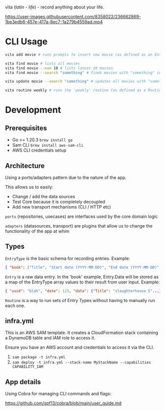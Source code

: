 vīta (_latin - life_) - record anything about your life.

https://user-images.githubusercontent.com/8358022/236662869-1be3edb6-457e-417a-8ec7-1a279b4559ad.mp4

# CLI Usage

```sh
vita add movie # runs prompts to insert new movie (as defined as an EntryType)

vita find movie # lists all movies
vita find movie --num 10 # lists latest 10 movies
vita find movie --search "something" # finds movies with "something" in any field

vita update movie --search "something" # updates all movies with "something" in any field

vita routine weekly # runs the 'weekly' routine (as defined as a Routine)
```

# Development

## Prerequisites

- Go >= 1.20.3 `brew install go`
- Sam CLI `brew install aws-sam-cli`
- AWS CLI credentials setup

## Architecture

Using a ports/adapters pattern due to the nature of the app.

This allows us to easily:

- Change / add the data sources
- Test Core because it is completely decoupled
- Add new transport mechanisms (CLI / HTTP etc)

`ports` (repositories, usecases) are interfaces used by the core domain logic

`adapters` (datasources, transport) are plugins that allow us to change the functionality of the app at whim

## Types

`EntryType` is the basic schema for recording entries. Example:

```json
{ "book": ["Title", "Start date (YYYY-MM-DD)", "End date (YYYY-MM-DD)", "Rating", "Review"] }
```

`Entry` is a raw data entry. In the 'book' example, Entry.Data will be stored as a map of the EntryType array values to their result from user input. Example:

```json
{ "uuid": "blah", "date": 123, "data": {"Title": "slaughterhouse 5"...} }
```

`Routine` is a way to run sets of Entry Types without having to manually run each one.

## infra.yml

This is an AWS SAM template. It creates a CloudFormation stack containing a DynamoDB table and IAM role to access it.

Ensure you have an AWS account and credentials to access it via the CLI.

1. `sam package -t infra.yml`
2. `sam deploy -t infra.yml --stack-name MyStackName --capabilities CAPABILITY_IAM`

## App details

Using Cobra for managing CLI commands and flags:

https://github.com/spf13/cobra/blob/main/user_guide.md
